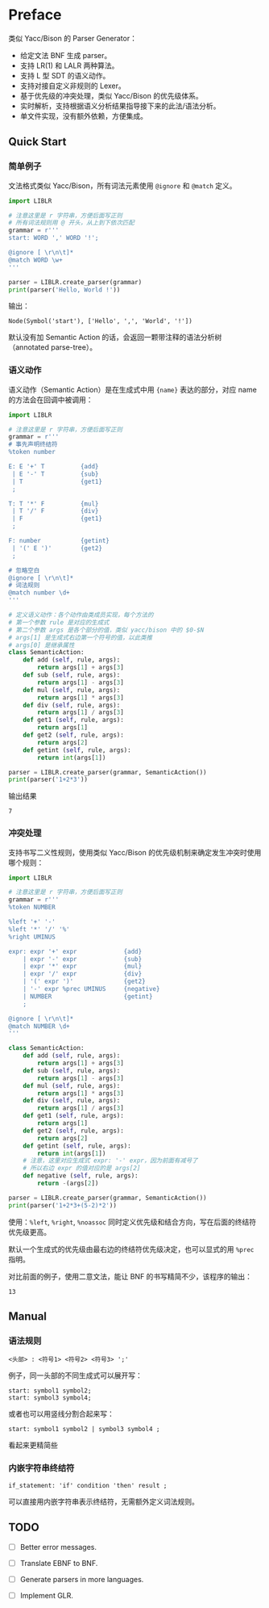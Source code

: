 # Preface

类似 Yacc/Bison 的 Parser Generator：

- 给定文法 BNF 生成 parser。
- 支持 LR(1) 和 LALR 两种算法。
- 支持 L 型 SDT 的语义动作。
- 支持对接自定义非规则的 Lexer。
- 基于优先级的冲突处理，类似 Yacc/Bison 的优先级体系。
- 实时解析，支持根据语义分析结果指导接下来的此法/语法分析。
- 单文件实现，没有额外依赖，方便集成。

## Quick Start

### 简单例子

文法格式类似 Yacc/Bison，所有词法元素使用 `@ignore` 和 `@match` 定义。

```python
import LIBLR

# 注意这里是 r 字符串，方便后面写正则
# 所有词法规则用 @ 开头，从上到下依次匹配
grammar = r'''
start: WORD ',' WORD '!';

@ignore [ \r\n\t]*
@match WORD \w+
'''

parser = LIBLR.create_parser(grammar)
print(parser('Hello, World !'))
```

输出：

```
Node(Symbol('start'), ['Hello', ',', 'World', '!'])
```

默认没有加 Semantic Action 的话，会返回一颗带注释的语法分析树（annotated parse-tree）。

### 语义动作

语义动作（Semantic Action）是在生成式中用 `{name}` 表达的部分，对应 name 的方法会在回调中被调用：


```python
import LIBLR

# 注意这里是 r 字符串，方便后面写正则
grammar = r'''
# 事先声明终结符
%token number

E: E '+' T          {add}
 | E '-' T          {sub}
 | T                {get1}
 ;

T: T '*' F          {mul}
 | T '/' F          {div}
 | F                {get1}
 ;

F: number           {getint}
 | '(' E ')'        {get2}
 ;

# 忽略空白
@ignore [ \r\n\t]*
# 词法规则
@match number \d+
'''

# 定义语义动作：各个动作由类成员实现，每个方法的
# 第一个参数 rule 是对应的生成式
# 第二个参数 args 是各个部分的值，类似 yacc/bison 中的 $0-$N 
# args[1] 是生成式右边第一个符号的值，以此类推
# args[0] 是继承属性
class SemanticAction:
    def add (self, rule, args):
        return args[1] + args[3]
    def sub (self, rule, args):
        return args[1] - args[3]
    def mul (self, rule, args):
        return args[1] * args[3]
    def div (self, rule, args):
        return args[1] / args[3]
    def get1 (self, rule, args):
        return args[1]
    def get2 (self, rule, args):
        return args[2]
    def getint (self, rule, args):
        return int(args[1])

parser = LIBLR.create_parser(grammar, SemanticAction())
print(parser('1+2*3'))
```

输出结果

```
7
```

### 冲突处理

支持书写二义性规则，使用类似 Yacc/Bison 的优先级机制来确定发生冲突时使用哪个规则：

```python
import LIBLR

# 注意这里是 r 字符串，方便后面写正则
grammar = r'''
%token NUMBER

%left '+' '-'
%left '*' '/' '%'
%right UMINUS

expr: expr '+' expr             {add}
    | expr '-' expr             {sub}
    | expr '*' expr             {mul}
    | expr '/' expr             {div}
    | '(' expr ')'              {get2}
    | '-' expr %prec UMINUS     {negative}
    | NUMBER                    {getint}
    ;

@ignore [ \r\n\t]*
@match NUMBER \d+
'''

class SemanticAction:
    def add (self, rule, args):
        return args[1] + args[3]
    def sub (self, rule, args):
        return args[1] - args[3]
    def mul (self, rule, args):
        return args[1] * args[3]
    def div (self, rule, args):
        return args[1] / args[3]
    def get1 (self, rule, args):
        return args[1]
    def get2 (self, rule, args):
        return args[2]
    def getint (self, rule, args):
        return int(args[1])
    # 注意，这里对应生成式 expr: '-' expr，因为前面有减号了
    # 所以右边 expr 的值对应的是 args[2]
    def negative (self, rule, args):
        return -(args[2])

parser = LIBLR.create_parser(grammar, SemanticAction())
print(parser('1+2*3+(5-2)*2'))
```

使用：`%left`, `%right`, `%noassoc` 同时定义优先级和结合方向，写在后面的终结符优先级更高。

默认一个生成式的优先级由最右边的终结符优先级决定，也可以显式的用 `%prec` 指明。

对比前面的例子，使用二意文法，能让 BNF 的书写精简不少，该程序的输出：

```
13
```

## Manual

### 语法规则

```
<头部> : <符号1> <符号2> <符号3> ';'
```

例子，同一头部的不同生成式可以展开写：

```
start: symbol1 symbol2;
start: symbol3 symbol4;
```

或者也可以用竖线分割合起来写：

```
start: symbol1 symbol2 | symbol3 symbol4 ;
```

看起来更精简些

### 内嵌字符串终结符

```
if_statement: 'if' condition 'then' result ;
```

可以直接用内嵌字符串表示终结符，无需额外定义词法规则。


## TODO 

- [ ] Better error messages.
- [ ] Translate EBNF to BNF.
- [ ] Generate parsers in more languages.
- [ ] Implement GLR.

